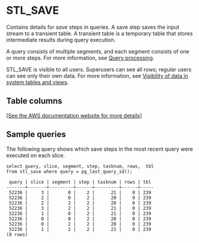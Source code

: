 # STL\_SAVE<a name="r_STL_SAVE"></a>

Contains details for *save* steps in queries\. A save step saves the input stream to a transient table\. A transient table is a temporary table that stores intermediate results during query execution\.

A query consists of multiple segments, and each segment consists of one or more steps\. For more information, see [Query processing](c-query-processing.md)\. 

STL\_SAVE is visible to all users\. Superusers can see all rows; regular users can see only their own data\. For more information, see [Visibility of data in system tables and views](c_visibility-of-data.md)\.

## Table columns<a name="w79aac64c13c11c95b9"></a>

[\[See the AWS documentation website for more details\]](http://docs.aws.amazon.com/redshift/latest/dg/r_STL_SAVE.html)

## Sample queries<a name="r_STL_SAVE-sample-queries"></a>

The following query shows which save steps in the most recent query were executed on each slice\. 

```
select query, slice, segment, step, tasknum, rows,  tbl  
from stl_save where query = pg_last_query_id();

 query | slice | segment | step | tasknum | rows | tbl
-------+-------+---------+------+---------+------+-----
 52236 |     3 |       0 |    2 |      21 |    0 | 239
 52236 |     2 |       0 |    2 |      20 |    0 | 239
 52236 |     2 |       2 |    2 |      20 |    0 | 239
 52236 |     3 |       2 |    2 |      21 |    0 | 239
 52236 |     1 |       0 |    2 |      21 |    0 | 239
 52236 |     0 |       0 |    2 |      20 |    0 | 239
 52236 |     0 |       2 |    2 |      20 |    0 | 239
 52236 |     1 |       2 |    2 |      21 |    0 | 239
(8 rows)
```